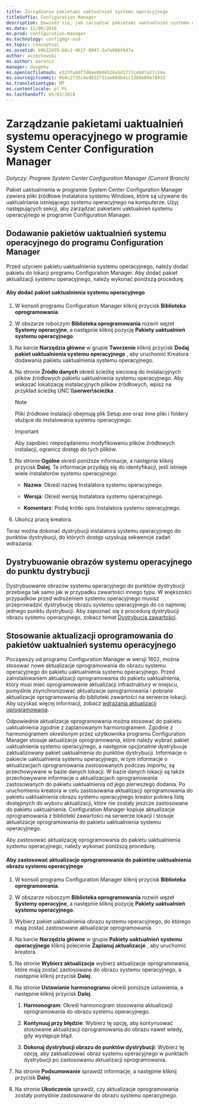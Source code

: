 ```yaml
---
title: Zarządzanie pakietami uaktualnień systemu operacyjnego
titleSuffix: Configuration Manager
description: Dowiedz się, jak zarządzać pakietami uaktualnień systemu operacyjnego w programie System Center Configuration Manager.
ms.date: 12/06/2016
ms.prod: configuration-manager
ms.technology: configmgr-osd
ms.topic: conceptual
ms.assetid: b9b22655-b8c1-461f-8047-3a7e906f647a
author: aczechowski
ms.author: aaroncz
manager: dougeby
ms.openlocfilehash: e323fa8df7d8ae88d6526a5d1777ceb8fa27c2de
ms.sourcegitcommit: 0b0c2735c4ed822731ae069b4cc1380e89e78933
ms.translationtype: MT
ms.contentlocale: pl-PL
ms.lasthandoff: 05/03/2018
---
```

# <a name="manage-operating-system-upgrade-packages-with-system-center-configuration-manager"></a>Zarządzanie pakietami uaktualnień systemu operacyjnego w programie System Center Configuration Manager

*Dotyczy: Program System Center Configuration Manager (Current Branch)*

Pakiet uaktualnienia w programie System Center Configuration Manager zawiera pliki źródłowe Instalatora systemu Windows, które są używane do uaktualniania istniejącego systemu operacyjnego na komputerze. Użyj następujących sekcji, aby zarządzać pakietami uaktualnień systemu operacyjnego w programie Configuration Manager.

##  <a name="BKMK_AddOSUpgradePkgs"></a> Dodawanie pakietów uaktualnień systemu operacyjnego do programu Configuration Manager  
 Przed użyciem pakietu uaktualnienia systemu operacyjnego, należy dodać pakietu do lokacji programu Configuration Manager. Aby dodać pakiet aktualizacji systemu operacyjnego, należy wykonać poniższą procedurę.  

#### <a name="to-add-an-operating-system-upgrade-package"></a>Aby dodać pakiet uaktualnienia systemu operacyjnego  

1.  W konsoli programu Configuration Manager kliknij przycisk **Biblioteka oprogramowania**.  

2.  W obszarze roboczym **Biblioteka oprogramowania** rozwiń węzeł **Systemy operacyjne**, a następnie kliknij pozycję **Pakiety uaktualnień systemu operacyjnego**.  

3.  Na karcie **Narzędzia główne** w grupie **Tworzenie** kliknij przycisk **Dodaj pakiet uaktualnienia systemu operacyjnego** , aby uruchomić Kreatora dodawania pakietu uaktualnienia systemu operacyjnego.  

4.  Na stronie **Źródło danych** określ ścieżkę sieciową do instalacyjnych plików źródłowych pakietu uaktualnienia systemu operacyjnego. Aby wskazać lokalizację instalacyjnych plików źródłowych, wpisz na przykład ścieżkę UNC **\\\serwer\ścieżka** .  

    > [!NOTE]  
    >  Pliki źródłowe instalacji obejmują plik Setup.exe oraz inne pliki i foldery służące do instalowania systemu operacyjnego.  

    > [!IMPORTANT]  
    >  Aby zapobiec niepożądanemu modyfikowaniu plików źródłowych instalacji, ogranicz dostęp do tych plików.  

5.  Na stronie **Ogólne** określ poniższe informacje, a następnie kliknij przycisk **Dalej**. Te informacje przydają się do identyfikacji, jeśli istnieje wiele instalatorów systemu operacyjnego.  

    -   **Nazwa**: Określ nazwę Instalatora systemu operacyjnego.  

    -   **Wersja**: Określ wersję Instalatora systemu operacyjnego.  

    -   **Komentarz**: Podaj krótki opis Instalatora systemu operacyjnego.  

6.  Ukończ pracę kreatora.  

 Teraz można dokonać dystrybucji instalatora systemu operacyjnego do punktów dystrybucji, do których dostęp uzyskują sekwencje zadań wdrażania.  

##  <a name="BKMK_DistributeBootImages"></a> Dystrybuowanie obrazów systemu operacyjnego do punktu dystrybucji  
 Dystrybuowanie obrazów systemu operacyjnego do punktów dystrybucji przebiega tak samo jak w przypadku zawartości innego typu. W większości przypadków przed wdrożeniem systemu operacyjnego musisz przeprowadzić dystrybucję obrazu systemu operacyjnego do co najmniej jednego punktu dystrybucji. Aby zapoznać się z procedurą dystrybucji obrazu systemu operacyjnego, zobacz temat [Dystrybucja zawartości](../../core/servers/deploy/configure/deploy-and-manage-content.md#bkmk_distribute).  

##  <a name="BKMK_OSUpgradePkgApplyUpdates"></a> Stosowanie aktualizacji oprogramowania do pakietów uaktualnień systemu operacyjnego  
 Począwszy od programu Configuration Manager w wersji 1602, można stosować nowe aktualizacje oprogramowania do obrazu systemu operacyjnego do pakietu uaktualnienia systemu operacyjnego. Przed zainstalowaniem aktualizacji oprogramowania do pakietu uaktualnienia, który musi mieć oprogramowanie aktualizacji infrastruktury w miejscu, pomyślnie zsynchronizować aktualizacje oprogramowania i pobrane aktualizacje oprogramowania do biblioteki zawartości na serwerze lokacji. Aby uzyskać więcej informacji, zobacz [wdrażania aktualizacji oprogramowania](../../sum/deploy-use/deploy-software-updates.md).  

 Odpowiednie aktualizacje oprogramowania można stosować do pakietu uaktualnienia zgodnie z zaplanowanym harmonogramem. Zgodnie z harmonogramem określonym przez użytkownika programu Configuration Manager stosuje aktualizacje oprogramowania, które należy wybrać pakiet uaktualnienia systemu operacyjnego, a następnie opcjonalnie dystrybuuje zaktualizowany pakiet uaktualnienia do punktów dystrybucji. Informacje o pakiecie uaktualnienia systemu operacyjnego, w tym informacje o aktualizacjach oprogramowania zastosowanych podczas importu, są przechowywane w bazie danych lokacji. W bazie danych lokacji są także przechowywane informacje o aktualizacjach oprogramowania zastosowanych do pakietu uaktualnienia od jego pierwszego dodania. Po uruchomieniu kreatora w celu zastosowania aktualizacji oprogramowania do pakietu uaktualnienia obrazu systemu operacyjnego kreator pobiera listę dostępnych do wyboru aktualizacji, które nie zostały jeszcze zastosowane do pakietu uaktualnienia. Configuration Manager kopiuje aktualizacje oprogramowania z biblioteki zawartości na serwerze lokacji i stosuje aktualizacje oprogramowania do pakietu uaktualnienia systemu operacyjnego.  

 Aby zastosować aktualizację oprogramowania do pakietu uaktualnienia systemu operacyjnego, należy wykonać poniższą procedurę.  

#### <a name="to-apply-software-updates-to-an-operating-system-upgrade-package"></a>Aby zastosować aktualizacje oprogramowania do pakietów uaktualnienia obrazu systemu operacyjnego  

1.  W konsoli programu Configuration Manager kliknij przycisk **Biblioteka oprogramowania**.  

2.  W obszarze roboczym **Biblioteka oprogramowania** rozwiń węzeł **Systemy operacyjne**, a następnie kliknij pozycję **Pakiety uaktualnień systemu operacyjnego**.  

3.  Wybierz pakiet uaktualnienia obrazu systemu operacyjnego, do którego mają zostać zastosowane aktualizacje oprogramowania.  

4.  Na karcie **Narzędzia główne** w grupie **Pakiety uaktualnień systemu operacyjnego** kliknij polecenie **Zaplanuj aktualizacje** , aby uruchomić kreatora.  

5.  Na stronie **Wybierz aktualizacje** wybierz aktualizacje oprogramowania, które mają zostać zastosowane do obrazu systemu operacyjnego, a następnie kliknij przycisk **Dalej**.  

6.  Na stronie **Ustawianie harmonogramu** określ poniższe ustawienia, a następnie kliknij przycisk **Dalej**.  

    1.  **Harmonogram**: Określ harmonogram stosowania aktualizacji oprogramowania do obrazu systemu operacyjnego.  

    2.  **Kontynuuj przy błędzie**:  Wybierz tę opcję, aby kontynuować stosowanie aktualizacji oprogramowania do obrazu nawet wtedy, gdy występuje błąd.  

    3.  **Dokonaj dystrybucji obrazu do punktów dystrybucji**: Wybierz tę opcję, aby zaktualizować obraz systemu operacyjnego w punktach dystrybucji po zastosowaniu aktualizacji oprogramowania.  

7.  Na stronie **Podsumowanie** sprawdź informacje, a następnie kliknij przycisk **Dalej**.  

8.  Na stronie **Ukończenie** sprawdź, czy aktualizacje oprogramowania zostały pomyślnie zastosowane do obrazu systemu operacyjnego.  
